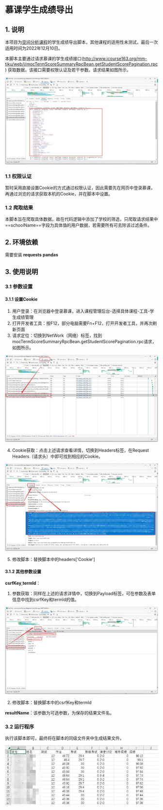 # 慕课学生成绩导出

## 1. 说明

本项目为[空间分析课程](https://www.icourse163.org/learn/WHUT-1460838161?tid=1468773480)的学生成绩导出脚本，其他课程的适用性未测试，最后一次适用时间为2022年12月10日。

本脚本主要通过请求慕课的学生成绩接口(http://www.icourse163.org/mm-tiku/web/j/mocTermScoreSummaryRpcBean.getStudentScorePagination.rpc) 获取数据，该接口需要权限认证及若干参数。请求结果如图所示，

<center><img src='./imgs/fig0.jpg'></center>

### 1.1 权限认证

暂时采用直接设置Cookie的方式通过权限认证，因此需要先在网页中登录慕课，再通过浏览的请求获取本机的Cookie，并在脚本中设置。

### 1.2 爬取结果

本脚本旨在爬取具体数据，故在代码逻辑中添加了学校的筛选，只爬取请求结果中==schoolName==字段为具体值的用户数据，若需要所有可去除该过滤条件。

## 2. 环境依赖

需要安装
**requests**
**pandas**

## 3. 使用说明

### 3.1 参数设置

#### 3.1.1 设置Cookie

1. 用户登录：在浏览器中登录慕课，进入课程管理后台-选择具体课程-工具-学生成绩管理
2. 打开开发者工具：按F12，部分电脑需要Fn+F12，打开开发者工具，并再次刷新页面
3. 请求定位：切换到NetWork（网络）标签，找到mocTermScoreSummaryRpcBean.getStudentScorePagination.rpc请求，如图所示。

<center><img src='./imgs/fig1.jpg'></center>

4. Cookie获取：点击上述请求查看详情，切换到Headers标签，在Request Headers（请求头）中即可找到相应的Cookie。

<center><img src='./imgs/fig2.jpg'></center>

5. 修改脚本：替换脚本中的headers['Cookie']

#### 3.1.2 其他参数设置

**csrfKey**,**termId**：

1. 参数获取：同样在上述的请求详情中，切换到Payload标签，可在参数及表单信息中找到csrfKey和termId的值。

<center><img src='./imgs/fig3.jpg'></center>

2. 修改脚本：替换脚本中的csrfKey和termId

**resultName**：该参数为可选参数，为保存的结果文件名。

### 3.2 运行程序

执行该脚本即可，最终将在脚本的同级文件夹中生成结果文件。

<center><img src='./imgs/fig4.jpg'></center>
